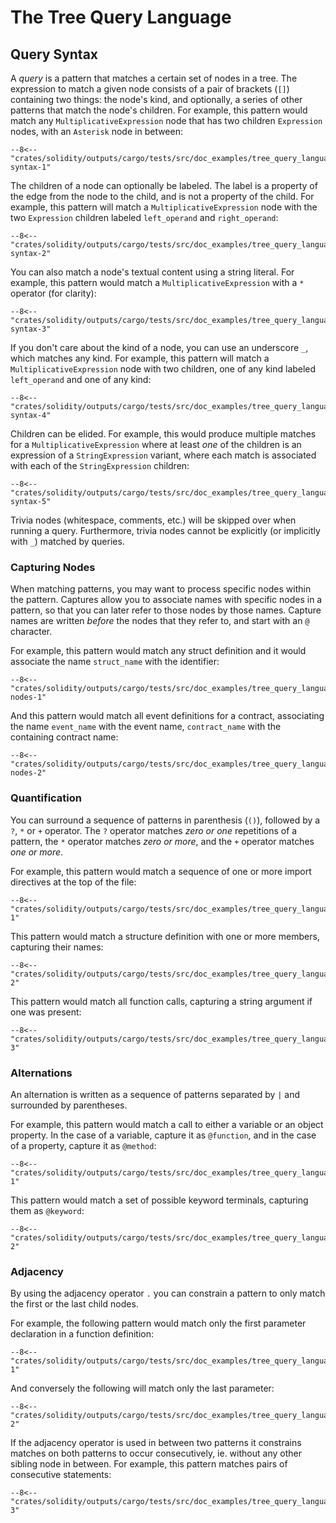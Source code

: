 # The Tree Query Language

## Query Syntax

A _query_ is a pattern that matches a
certain set of nodes in a tree. The expression to match a given node
consists of a pair of brackets (`[]`) containing two things: the node's kind, and
optionally, a series of other patterns that match the node's children. For
example, this pattern would match any `MultiplicativeExpression` node that has
two children `Expression` nodes, with an `Asterisk` node in between:

```{ .scheme }
--8<-- "crates/solidity/outputs/cargo/tests/src/doc_examples/tree_query_language.rs:query-syntax-1"
```

The children of a node can optionally be labeled. The label is a property of the edge from
the node to the child, and is not a property of the child. For example, this pattern will match
a `MultiplicativeExpression` node with the two `Expression` children labeled `left_operand` and `right_operand`:

```{ .scheme }
--8<-- "crates/solidity/outputs/cargo/tests/src/doc_examples/tree_query_language.rs:query-syntax-2"
```

You can also match a node's textual content using a string literal. For example, this pattern would match a
`MultiplicativeExpression` with a `*` operator (for clarity):

```{ .scheme }
--8<-- "crates/solidity/outputs/cargo/tests/src/doc_examples/tree_query_language.rs:query-syntax-3"
```

If you don't care about the kind of a node, you can use an underscore `_`, which matches any kind.
For example, this pattern will match a `MultiplicativeExpression`
node with two children, one of any kind labeled `left_operand` and one of any kind:

```{ .scheme }
--8<-- "crates/solidity/outputs/cargo/tests/src/doc_examples/tree_query_language.rs:query-syntax-4"
```

Children can be elided. For example, this would produce multiple matches for a
`MultiplicativeExpression` where at least _one_ of the children is an expression of a `StringExpression` variant, where each match
is associated with each of the `StringExpression` children:

```{ .scheme }
--8<-- "crates/solidity/outputs/cargo/tests/src/doc_examples/tree_query_language.rs:query-syntax-5"
```

Trivia nodes (whitespace, comments, etc.) will be skipped over when running a
query. Furthermore, trivia nodes cannot be explicitly (or implicitly with `_`)
matched by queries.

### Capturing Nodes

When matching patterns, you may want to process specific nodes within the
pattern. Captures allow you to associate names with specific nodes in a pattern,
so that you can later refer to those nodes by those names. Capture names are
written _before_ the nodes that they refer to, and start with an `@` character.

For example, this pattern would match any struct definition and it would associate
the name `struct_name` with the identifier:

```{ .scheme }
--8<-- "crates/solidity/outputs/cargo/tests/src/doc_examples/tree_query_language.rs:capturing-nodes-1"
```

And this pattern would match all event definitions for a contract, associating the name
`event_name` with the event name, `contract_name` with the containing contract name:

```{ .scheme }
--8<-- "crates/solidity/outputs/cargo/tests/src/doc_examples/tree_query_language.rs:capturing-nodes-2"
```

### Quantification

You can surround a sequence of patterns in parenthesis (`()`), followed
by a `?`, `*` or `+` operator. The `?` operator matches _zero or one_ repetitions
of a pattern, the `*` operator matches _zero or more_, and the `+` operator
matches _one or more_.

For example, this pattern would match a sequence of one or more import directives at the top of the file:

```{ .scheme }
--8<-- "crates/solidity/outputs/cargo/tests/src/doc_examples/tree_query_language.rs:quantification-1"
```

This pattern would match a structure definition with one or more members, capturing their names:

```{ .scheme }
--8<-- "crates/solidity/outputs/cargo/tests/src/doc_examples/tree_query_language.rs:quantification-2"
```

This pattern would match all function calls, capturing a string argument if one was
present:

```{ .scheme }
--8<-- "crates/solidity/outputs/cargo/tests/src/doc_examples/tree_query_language.rs:quantification-3"
```

### Alternations

An alternation is written as a sequence of patterns separated by `|` and surrounded by parentheses.

For example, this pattern would match a call to either a variable or an object property.
In the case of a variable, capture it as `@function`, and in the case of a property, capture it as `@method`:

```{ .scheme }
--8<-- "crates/solidity/outputs/cargo/tests/src/doc_examples/tree_query_language.rs:alternations-1"
```

This pattern would match a set of possible keyword terminals, capturing them as `@keyword`:

```{ .scheme }
--8<-- "crates/solidity/outputs/cargo/tests/src/doc_examples/tree_query_language.rs:alternations-2"
```

### Adjacency

By using the adjacency operator `.` you can constrain a pattern to only match
the first or the last child nodes.

For example, the following pattern would match only the first parameter
declaration in a function definition:

```{ .scheme }
--8<-- "crates/solidity/outputs/cargo/tests/src/doc_examples/tree_query_language.rs:adjacency-1"
```

And conversely the following will match only the last parameter:

```{ .scheme }
--8<-- "crates/solidity/outputs/cargo/tests/src/doc_examples/tree_query_language.rs:adjacency-2"
```

If the adjacency operator is used in between two patterns it constrains matches
on both patterns to occur consecutively, ie. without any other sibling node in
between. For example, this pattern matches pairs of consecutive statements:

```{ .scheme }
--8<-- "crates/solidity/outputs/cargo/tests/src/doc_examples/tree_query_language.rs:adjacency-3"
```

